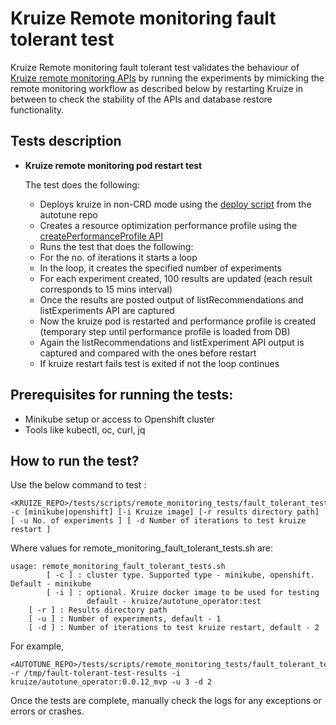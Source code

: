 # **Kruize Remote monitoring fault tolerant test**

Kruize Remote monitoring fault tolerant test validates the behaviour of [Kruize remote monitoring APIs](/design/MonitoringModeAPI.md) by running the experiments by mimicking the remote monitoring workflow as described below by restarting Kruize in between to check the stability of the APIs and database restore functionality.

## Tests description
- **Kruize remote monitoring pod restart test**

   The test does the following:
   - Deploys kruize in non-CRD mode using the [deploy script](https://github.com/kruize/autotune/blob/master/deploy.sh) from the autotune repo
   - Creates a resource optimization performance profile using the [createPerformanceProfile API](/design/PerformanceProfileAPI.md) 
   - Runs the test that does the following:
	- For the no. of iterations it starts a loop
	- In the loop, it creates the specified number of experiments 
	- For each experiment created, 100 results are updated (each result corresponds to 15 mins interval)
	- Once the results are posted output of listRecommendations and listExperiments API are captured
	- Now the kruize pod is restarted and performance profile is created (temporary step until performance profile is loaded from DB)
	- Again the listRecommendations and listExperiment API output is captured and compared with the ones before restart
	- If kruize restart fails test is exited if not the loop continues
  
## Prerequisites for running the tests:
- Minikube setup or access to Openshift cluster
- Tools like kubectl, oc, curl, jq

## How to run the test?

Use the below command to test :

```
<KRUIZE_REPO>/tests/scripts/remote_monitoring_tests/fault_tolerant_tests/remote_monitoring_fault_tolerant_tests.sh -c [minikube|openshift] [-i Kruize image] [-r results directory path] [ -u No. of experiments ] [ -d Number of iterations to test kruize restart ]
```

Where values for remote_monitoring_fault_tolerant_tests.sh are:

```
usage: remote_monitoring_fault_tolerant_tests.sh 
        [ -c ] : cluster type. Supported type - minikube, openshift. Default - minikube
        [ -i ] : optional. Kruize docker image to be used for testing
                 default - kruize/autotune_operator:test
	[ -r ] : Results directory path
	[ -u ] : Number of experiments, default - 1
	[ -d ] : Number of iterations to test kruize restart, default - 2
```

For example,

```
<AUTOTUNE_REPO>/tests/scripts/remote_monitoring_tests/fault_tolerant_tests/remote_monitoring_fault_tolerant_tests.sh -r /tmp/fault-tolerant-test-results -i kruize/autotune_operator:0.0.12_mvp -u 3 -d 2
```

Once the tests are complete, manually check the logs for any exceptions or errors or crashes.  
